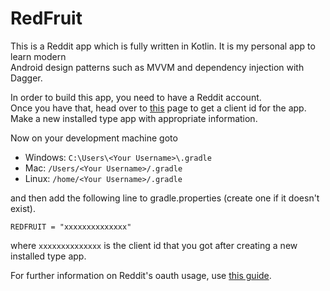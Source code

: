 # RedFruit
This is a Reddit app which is fully written in Kotlin. It is my personal app to learn modern  
Android design patterns such as MVVM and dependency injection with Dagger.  

In order to build this app, you need to have a Reddit account.  
Once you have that, head over to [this](https://www.reddit.com/prefs/apps) page to get a client id for the app.  
Make a new installed type app with appropriate information.   

Now on your development machine goto  
- Windows: `C:\Users\<Your Username>\.gradle`  
- Mac: `/Users/<Your Username>/.gradle`  
- Linux: `/home/<Your Username>/.gradle`  
  
and then add the following line to gradle.properties (create one if it doesn't exist).  

`REDFRUIT = "xxxxxxxxxxxxxx"`  

where `xxxxxxxxxxxxxx` is the client id that you got after creating a new installed type app.  

For further information on Reddit's oauth usage, use [this guide](https://github.com/reddit-archive/reddit/wiki/oauth2).
